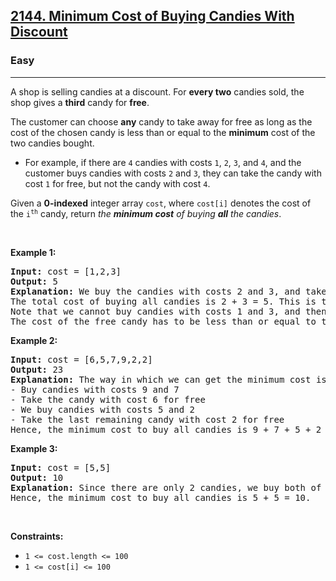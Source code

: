 <h2><a href="https://leetcode.com/problems/minimum-cost-of-buying-candies-with-discount/">2144. Minimum Cost of Buying Candies With Discount</a></h2><h3>Easy</h3><hr><div><p>A shop is selling candies at a discount. For <strong>every two</strong> candies sold, the shop gives a <strong>third</strong> candy for <strong>free</strong>.</p>

<p>The customer can choose <strong>any</strong> candy to take away for free as long as the cost of the chosen candy is less than or equal to the <strong>minimum</strong> cost of the two candies bought.</p>

<ul>
	<li>For example, if there are <code>4</code> candies with costs <code>1</code>, <code>2</code>, <code>3</code>, and <code>4</code>, and the customer buys candies with costs <code>2</code> and <code>3</code>, they&nbsp;can take the candy with cost <code>1</code> for free, but not the candy with cost <code>4</code>.</li>
</ul>

<p>Given a <strong>0-indexed</strong> integer array <code>cost</code>, where <code>cost[i]</code> denotes the cost of the <code>i<sup>th</sup></code> candy, return <em>the <strong>minimum cost</strong> of buying <strong>all</strong> the candies</em>.</p>

<p>&nbsp;</p>
<p><strong>Example 1:</strong></p>

<pre><strong>Input:</strong> cost = [1,2,3]
<strong>Output:</strong> 5
<strong>Explanation:</strong> We buy the candies with costs 2 and 3, and take the candy with cost 1 for free.
The total cost of buying all candies is 2 + 3 = 5. This is the <strong>only</strong> way we can buy the candies.
Note that we cannot buy candies with costs 1 and 3, and then take the candy with cost 2 for free.
The cost of the free candy has to be less than or equal to the minimum cost of the purchased candies.
</pre>

<p><strong>Example 2:</strong></p>

<pre><strong>Input:</strong> cost = [6,5,7,9,2,2]
<strong>Output:</strong> 23
<strong>Explanation:</strong> The way in which we can get the minimum cost is described below:
- Buy candies with costs 9 and 7
- Take the candy with cost 6 for free
- We buy candies with costs 5 and 2
- Take the last remaining candy with cost 2 for free
Hence, the minimum cost to buy all candies is 9 + 7 + 5 + 2 = 23.
</pre>

<p><strong>Example 3:</strong></p>

<pre><strong>Input:</strong> cost = [5,5]
<strong>Output:</strong> 10
<strong>Explanation:</strong> Since there are only 2 candies, we buy both of them. There is not a third candy we can take for free.
Hence, the minimum cost to buy all candies is 5 + 5 = 10.
</pre>

<p>&nbsp;</p>
<p><strong>Constraints:</strong></p>

<ul>
	<li><code>1 &lt;= cost.length &lt;= 100</code></li>
	<li><code>1 &lt;= cost[i] &lt;= 100</code></li>
</ul>
</div>
